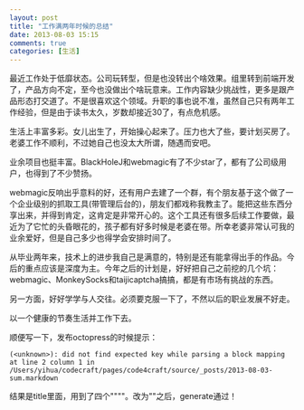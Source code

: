 ```yaml
---
layout: post
title: "工作满两年时候的总结"
date: 2013-08-03 15:15
comments: true
categories: [生活]
---
```

最近工作处于低靡状态。公司玩转型，但是也没转出个啥效果。组里转到前端开发了，产品方向不定，至今也没做出个啥玩意来。工作内容缺少挑战性，更多是跟产品形态打交道了。不是很喜欢这个领域。升职的事也说不准，虽然自己只有两年工作经验，但是由于读书太久，岁数却接近30了，有点危机感。

生活上丰富多彩。女儿出生了，开始操心起来了。压力也大了些，要计划买房了。老婆工作不顺利，不过她自己也没太大所谓，随遇而安吧。

业余项目也挺丰富。BlackHoleJ和webmagic有了不少star了，都有了公司级用户，也得到了不少赞扬。

<!--more-->

webmagic反响出乎意料的好，还有用户去建了一个群，有个朋友基于这个做了一个企业级别的抓取工具(带管理后台的)，朋友们都戏称我教主了。能把这些东西分享出来，并得到肯定，这肯定是非常开心的。这个工具还有很多后续工作要做，最近为了它忙的头昏眼花的，孩子都有好多时候是老婆在带。所幸老婆非常认可我的业余爱好，但是自己多少也得学会安排时间了。

从毕业两年来，技术上的进步我自己是满意的，特别是还有能拿得出手的作品。今后的重点应该是深度为主。今年之后的计划是，好好把自己之前挖的几个坑：webmagic、MonkeySocks和taijicaptcha搞搞，都是有市场有挑战的东西。

另一方面，好好学学与人交往。必须要克服一下了，不然以后的职业发展不好走。

以一个健康的节奏生活并工作下去。

顺便写一下，发布octopress的时候提示：
	
	(<unknown>): did not find expected key while parsing a block mapping at line 2 column 1 in /Users/yihua/codecraft/pages/code4craft/source/_posts/2013-08-03-sum.markdown
	
结果是title里面，用到了四个""""。改为""之后，generate通过！